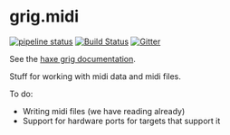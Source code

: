 # grig.midi

[![pipeline status](https://gitlab.com/haxe-grig/grig.midi/badges/master/pipeline.svg)](https://gitlab.com/haxe-grig/grig.midi/commits/master)
[![Build Status](https://travis-ci.org/osakared/grig.midi.svg?branch=master)](https://travis-ci.org/osakared/grig.midi)
[![Gitter](https://badges.gitter.im/haxe-grig/Lobby.svg)](https://gitter.im/haxe-grig/Lobby?utm_source=badge&utm_medium=badge&utm_campaign=pr-badge&utm_content=badge)

See the [haxe grig documentation](https://haxe-grig.gitlab.io/grig/).

Stuff for working with midi data and midi files.

To do:

* Writing midi files (we have reading already)
* Support for hardware ports for targets that support it
